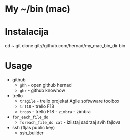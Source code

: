 # My ~/bin (mac)

# Instalacija

  cd ~
  git clone git://github.com/hernad/my_mac_bin_dir bin

# Usage

 - github
    - `ghh` - open github hernad  
    - `ghr` - github knowhow 
 -  trello
     - `tragile` - trello projekat Agile softwware toolbox
     - `trf18` - trello F18
     - `trops` - trello F18
 - `zimbra` - zimbra
 - `for_each_file_do`
    - `foreach_file_do cat` - izlistaj sadrzaj svih fajlova
 - ssh (fljas public key) 
     - ssh_builder
